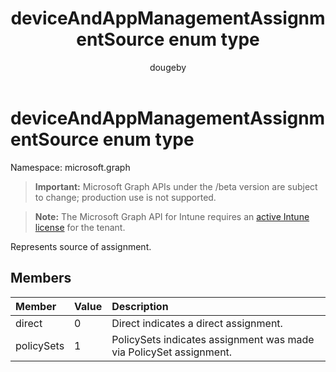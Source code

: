 ﻿---
title: "deviceAndAppManagementAssignmentSource enum type"
description: "Represents source of assignment."
author: "dougeby"
localization_priority: Normal
ms.prod: "intune"
doc_type: enumPageType
---

# deviceAndAppManagementAssignmentSource enum type

Namespace: microsoft.graph

> **Important:** Microsoft Graph APIs under the /beta version are subject to change; production use is not supported.

> **Note:** The Microsoft Graph API for Intune requires an [active Intune license](https://go.microsoft.com/fwlink/?linkid=839381) for the tenant.

Represents source of assignment.

## Members

| Member     | Value | Description                                                        |
| :--------- | :---- | :----------------------------------------------------------------- |
| direct     | 0     | Direct indicates a direct assignment.                              |
| policySets | 1     | PolicySets indicates assignment was made via PolicySet assignment. |
